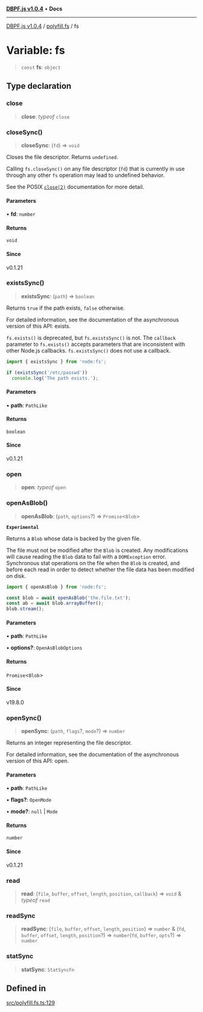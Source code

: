 [**DBPF.js v1.0.4**](../../README.md) • **Docs**

***

[DBPF.js v1.0.4](../../README.md) / [polyfill.fs](../README.md) / fs

# Variable: fs

> `const` **fs**: `object`

## Type declaration

### close

> **close**: *typeof* `close`

### closeSync()

> **closeSync**: (`fd`) => `void`

Closes the file descriptor. Returns `undefined`.

Calling `fs.closeSync()` on any file descriptor (`fd`) that is currently in use
through any other `fs` operation may lead to undefined behavior.

See the POSIX [`close(2)`](http://man7.org/linux/man-pages/man2/close.2.html) documentation for more detail.

#### Parameters

• **fd**: `number`

#### Returns

`void`

#### Since

v0.1.21

### existsSync()

> **existsSync**: (`path`) => `boolean`

Returns `true` if the path exists, `false` otherwise.

For detailed information, see the documentation of the asynchronous version of
this API: exists.

`fs.exists()` is deprecated, but `fs.existsSync()` is not. The `callback` parameter to `fs.exists()` accepts parameters that are inconsistent with other
Node.js callbacks. `fs.existsSync()` does not use a callback.

```js
import { existsSync } from 'node:fs';

if (existsSync('/etc/passwd'))
  console.log('The path exists.');
```

#### Parameters

• **path**: `PathLike`

#### Returns

`boolean`

#### Since

v0.1.21

### open

> **open**: *typeof* `open`

### openAsBlob()

> **openAsBlob**: (`path`, `options`?) => `Promise`\<`Blob`\>

**`Experimental`**

Returns a `Blob` whose data is backed by the given file.

The file must not be modified after the `Blob` is created. Any modifications
will cause reading the `Blob` data to fail with a `DOMException` error.
Synchronous stat operations on the file when the `Blob` is created, and before
each read in order to detect whether the file data has been modified on disk.

```js
import { openAsBlob } from 'node:fs';

const blob = await openAsBlob('the.file.txt');
const ab = await blob.arrayBuffer();
blob.stream();
```

#### Parameters

• **path**: `PathLike`

• **options?**: `OpenAsBlobOptions`

#### Returns

`Promise`\<`Blob`\>

#### Since

v19.8.0

### openSync()

> **openSync**: (`path`, `flags`?, `mode`?) => `number`

Returns an integer representing the file descriptor.

For detailed information, see the documentation of the asynchronous version of
this API: open.

#### Parameters

• **path**: `PathLike`

• **flags?**: `OpenMode`

• **mode?**: `null` \| `Mode`

#### Returns

`number`

#### Since

v0.1.21

### read

> **read**: (`file`, `buffer`, `offset`, `length`, `position`, `callback`) => `void` & *typeof* `read`

### readSync

> **readSync**: (`file`, `buffer`, `offset`, `length`, `position`) => `number` & (`fd`, `buffer`, `offset`, `length`, `position`?) => `number`(`fd`, `buffer`, `opts`?) => `number`

### statSync

> **statSync**: `StatSyncFn`

## Defined in

[src/polyfill.fs.ts:129](https://github.com/anonhostpi/DBPF.js/blob/5970b3db05862f3a4fc27886740f0325e027cf60/src/polyfill.fs.ts#L129)
